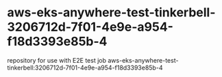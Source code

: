 # aws-eks-anywhere-test-tinkerbell-3206712d-7f01-4e9e-a954-f18d3393e85b-4
repository for use with E2E test job aws-eks-anywhere-test-tinkerbell:3206712d-7f01-4e9e-a954-f18d3393e85b-4
